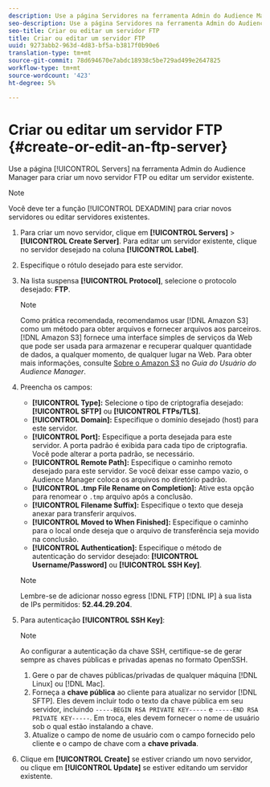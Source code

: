 ```yaml
---
description: Use a página Servidores na ferramenta Admin do Audience Manager para criar um novo servidor FTP ou editar um servidor existente.
seo-description: Use a página Servidores na ferramenta Admin do Audience Manager para criar um novo servidor FTP ou editar um servidor existente.
seo-title: Criar ou editar um servidor FTP
title: Criar ou editar um servidor FTP
uuid: 9273abb2-963d-4d83-bf5a-b3817f0b90e6
translation-type: tm+mt
source-git-commit: 78d694670e7abdc18938c5be729ad499e2647825
workflow-type: tm+mt
source-wordcount: '423'
ht-degree: 5%

---
```



# Criar ou editar um servidor FTP {#create-or-edit-an-ftp-server}

Use a página [!UICONTROL Servers] na ferramenta Admin do Audience Manager para criar um novo servidor FTP ou editar um servidor existente.

>[!NOTE]
>
>Você deve ter a função [!UICONTROL DEXADMIN] para criar novos servidores ou editar servidores existentes.

1. Para criar um novo servidor, clique em **[!UICONTROL Servers]** > **[!UICONTROL Create Server]**. Para editar um servidor existente, clique no servidor desejado na coluna **[!UICONTROL Label]**.
1. Especifique o rótulo desejado para este servidor.
1. Na lista suspensa **[!UICONTROL Protocol]**, selecione o protocolo desejado: **FTP**.

   >[!NOTE]
   >
   >Como prática recomendada, recomendamos usar [!DNL Amazon S3] como um método para obter arquivos e fornecer arquivos aos parceiros. [!DNL Amazon S3] fornece uma interface simples de serviços da Web que pode ser usada para armazenar e recuperar qualquer quantidade de dados, a qualquer momento, de qualquer lugar na Web. Para obter mais informações, consulte [Sobre o Amazon S3](https://docs.adobe.com/content/help/en/audience-manager/user-guide/reference/amazon-s3.html) no *Guia do Usuário do Audience Manager*.

1. Preencha os campos:

   * **[!UICONTROL Type]:** Selecione o tipo de criptografia desejado:  **[!UICONTROL SFTP]** ou  **[!UICONTROL FTPs/TLS]**.
   * **[!UICONTROL Domain]:** Especifique o domínio desejado (host) para este servidor.
   * **[!UICONTROL Port]:** Especifique a porta desejada para este servidor. A porta padrão é exibida para cada tipo de criptografia. Você pode alterar a porta padrão, se necessário.
   * **[!UICONTROL Remote Path]:** Especifique o caminho remoto desejado para este servidor. Se você deixar esse campo vazio, o Audience Manager coloca os arquivos no diretório padrão.
   * **[!UICONTROL .tmp File Rename on Completion]:** Ative esta opção para renomear o  `.tmp` arquivo após a conclusão.
   * **[!UICONTROL Filename Suffix]:** Especifique o texto que deseja anexar para transferir arquivos.
   * **[!UICONTROL Moved to When Finished]:** Especifique o caminho para o local onde deseja que o arquivo de transferência seja movido na conclusão.
   * **[!UICONTROL Authentication]:** Especifique o método de autenticação do servidor desejado:  **[!UICONTROL Username/Password]** ou  **[!UICONTROL SSH Key]**.

   >[!NOTE]
   >
   >Lembre-se de adicionar nosso egress [!DNL FTP] [!DNL IP] à sua lista de IPs permitidos: **52.44.29.204**.

1. Para autenticação **[!UICONTROL SSH Key]**:
   >[!NOTE]
   >
   >Ao configurar a autenticação da chave SSH, certifique-se de gerar sempre as chaves públicas e privadas apenas no formato OpenSSH.
   1. Gere o par de chaves públicas/privadas de qualquer máquina [!DNL Linux] ou [!DNL Mac].
   1. Forneça a **chave pública** ao cliente para atualizar no servidor [!DNL SFTP]. Eles devem incluir todo o texto da chave pública em seu servidor, incluindo `-----BEGIN RSA PRIVATE KEY-----` e `-----END RSA PRIVATE KEY-----`. Em troca, eles devem fornecer o nome de usuário sob o qual estão instalando a chave.
   1. Atualize o campo de nome de usuário com o campo fornecido pelo cliente e o campo de chave com a **chave privada**.
1. Clique em **[!UICONTROL Create]** se estiver criando um novo servidor, ou clique em **[!UICONTROL Update]** se estiver editando um servidor existente.
